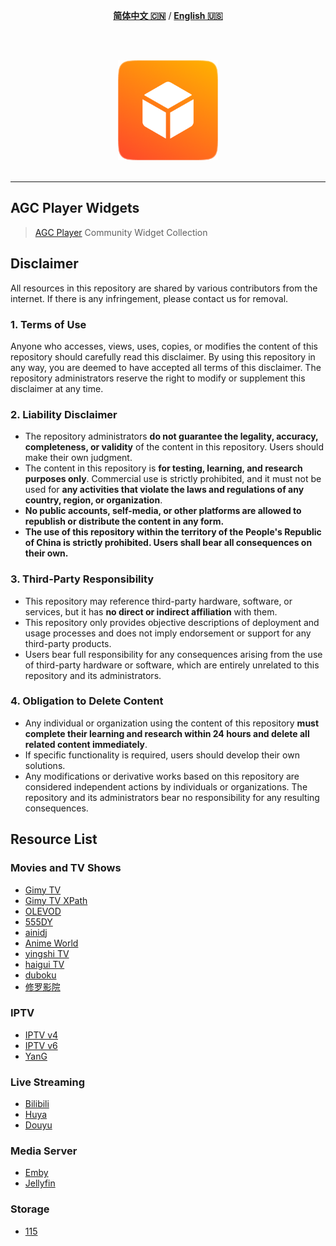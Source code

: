 
<div align=center>
    
[**简体中文 🇨🇳**](README.md) / [**English 🇺🇸**](README.en.md)

</div>
<br>

<p align="center">
  <br>
  <img width="160" src="./logo.png" alt="logo of agc player widgets repository">
  <br>
  <br>
</p>

---

## AGC Player Widgets

> [AGC Player](https://agcplayer.com) Community Widget Collection

## Disclaimer

All resources in this repository are shared by various contributors from the internet. If there is any infringement, please contact us for removal.

### 1. Terms of Use
Anyone who accesses, views, uses, copies, or modifies the content of this repository should carefully read this disclaimer. By using this repository in any way, you are deemed to have accepted all terms of this disclaimer. The repository administrators reserve the right to modify or supplement this disclaimer at any time.

### 2. Liability Disclaimer
- The repository administrators **do not guarantee the legality, accuracy, completeness, or validity** of the content in this repository. Users should make their own judgment.  
- The content in this repository is **for testing, learning, and research purposes only**. Commercial use is strictly prohibited, and it must not be used for **any activities that violate the laws and regulations of any country, region, or organization**.  
- **No public accounts, self-media, or other platforms are allowed to republish or distribute the content in any form.**  
- **The use of this repository within the territory of the People's Republic of China is strictly prohibited. Users shall bear all consequences on their own.**  

### 3. Third-Party Responsibility
- This repository may reference third-party hardware, software, or services, but it has **no direct or indirect affiliation** with them.  
- This repository only provides objective descriptions of deployment and usage processes and does not imply endorsement or support for any third-party products.  
- Users bear full responsibility for any consequences arising from the use of third-party hardware or software, which are entirely unrelated to this repository and its administrators.  

### 4. Obligation to Delete Content
- Any individual or organization using the content of this repository **must complete their learning and research within 24 hours and delete all related content immediately**.  
- If specific functionality is required, users should develop their own solutions.  
- Any modifications or derivative works based on this repository are considered independent actions by individuals or organizations. The repository and its administrators bear no responsibility for any resulting consequences.


## Resource List

### Movies and TV Shows

- [Gimy TV](https://github.com/zoroyyoo/agcplayer-widgets/raw/refs/heads/main/widgets/video-gimy.zip)
- [Gimy TV XPath](https://github.com/zoroyyoo/agcplayer-widgets/raw/refs/heads/main/widgets/video-gimy-xpath.zip)
- [OLEVOD](https://github.com/zoroyyoo/agcplayer-widgets/raw/refs/heads/main/widgets/video-olevod.zip)
- [555DY](https://github.com/zoroyyoo/agcplayer-widgets/raw/refs/heads/main/widgets/video-555dy.zip)
- [ainidj](https://github.com/zoroyyoo/agcplayer-widgets/raw/refs/heads/main/widgets/video-ainidj.zip)
- [Anime World](https://github.com/zoroyyoo/agcplayer-widgets/raw/refs/heads/main/widgets/video-animeworld.zip)
- [yingshi TV](https://github.com/zoroyyoo/agcplayer-widgets/raw/refs/heads/main/widgets/video-yingshitv.zip)
- [haigui TV](https://github.com/zoroyyoo/agcplayer-widgets/raw/refs/heads/main/widgets/video-haiguitv.zip)
- [duboku](https://github.com/zoroyyoo/agcplayer-widgets/raw/refs/heads/main/widgets/video-duboku.zip)
- [修罗影院](https://github.com/zoroyyoo/agcplayer-widgets/raw/refs/heads/main/widgets/video-xlys.zip)

### IPTV

- [IPTV v4](https://github.com/zoroyyoo/agcplayer-widgets/raw/refs/heads/main/widgets/iptv-tvboxv4.zip)
- [IPTV v6](https://github.com/zoroyyoo/agcplayer-widgets/raw/refs/heads/main/widgets/iptv-tvboxv6.zip)
- [YanG](https://github.com/zoroyyoo/agcplayer-widgets/raw/refs/heads/main/widgets/iptv-YanG.zip)

### Live Streaming

- [Bilibili](https://github.com/zoroyyoo/agcplayer-widgets/raw/refs/heads/main/widgets/live-bilibili.zip)
- [Huya](https://github.com/zoroyyoo/agcplayer-widgets/raw/refs/heads/main/widgets/live-huya.zip)
- [Douyu](https://github.com/zoroyyoo/agcplayer-widgets/raw/refs/heads/main/widgets/live-douyu.zip)

### Media Server
- [Emby](https://github.com/zoroyyoo/agcplayer-widgets/raw/refs/heads/main/widgets/server-emby.zip)
- [Jellyfin](https://github.com/zoroyyoo/agcplayer-widgets/raw/refs/heads/main/widgets/server-jellyfin.zip)

### Storage
- [115](https://github.com/zoroyyoo/agcplayer-widgets/raw/refs/heads/main/widgets/storage-115.zip)